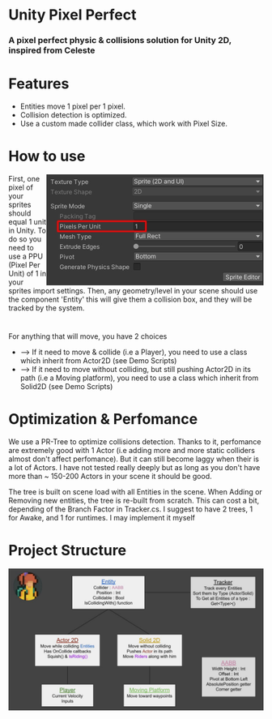# Unity Pixel Perfect
### A pixel perfect physic & collisions solution for Unity 2D, inspired from Celeste

# Features
* Entities move 1 pixel per 1 pixel.
* Collision detection is optimized.
* Use a custom made collider class, which work with Pixel Size.

# How to use
<img src="Readme/ppu.jpg" align="right" />
First, one pixel of your sprites should equal 1 unit in Unity. To do so you need to use a PPU (Pixel Per Unit) of 1 in your sprites import settings.
Then, any geometry/level in your scene should use the component 'Entity' this will give them a collision box, and they will be tracked by the system.

#
For anything that will move, you have 2 choices

* --> If it need to move & collide (i.e a Player), you need to use a class which inherit from Actor2D (see Demo Scripts)
* --> If it need to move without colliding, but still pushing Actor2D in its path (i.e a Moving platform), you need to use a class which inherit from Solid2D (see Demo Scripts)

# Optimization & Perfomance
We use a PR-Tree to optimize collisions detection. Thanks to it, perfomance are extremely good with 1 Actor (i.e adding more and more static colliders almost don't affect perfomance). But it can still become laggy when their is a lot of Actors. I have not tested really deeply but as long as you don't have more than ~ 150-200 Actors in your scene it should be good.

The tree is built on scene load with all Entities in the scene. When Adding or Removing new entities, the tree is re-built from scratch.
This can cost a bit, depending of the Branch Factor in Tracker.cs. I suggest to have 2 trees, 1 for Awake, and 1 for runtimes. I may implement it myself

# Project Structure
<img src="Readme/system_structure.jpg" align="center" />

